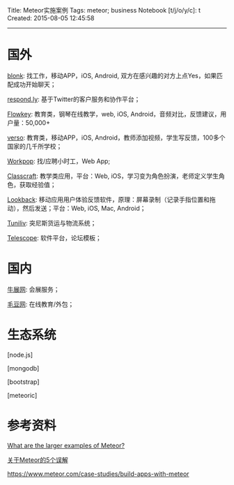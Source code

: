 Title: Meteor实施案例
Tags: meteor; business
Notebook [t/j/o/y/c]: t
Created: 2015-08-05 12:45:58

------

# 国外

[blonk](http://blonk.co/): 找工作，移动APP，iOS, Android, 双方在感兴趣的对方上点Yes，如果匹配成功开始聊天；

[respond.ly](https://respond.ly/): 基于Twitter的客户服务和协作平台；

[Flowkey](http://www.flowkey.com/en): 教育类，钢琴在线教学，web, iOS, Android，音频对比，反馈建议，用户量：50,000+

[verso](http://versoapp.com/): 教育类，移动APP，iOS, Android，教师添加视频，学生写反馈，100多个国家的几千所学校；

[Workpop](https://beta.workpop.com/): 找/应聘小时工，Web App;

[Classcraft](http://www.classcraft.com/): 教学类应用，平台：Web, iOS，学习变为角色扮演，老师定义学生角色，获取经验值；

[Lookback](https://lookback.io/): 移动应用用户体验反馈软件，原理：屏幕录制（记录手指位置和拖动），然后发送；平台：Web, iOS, Mac, Android；

[Tuniliv](http://www.tuniliv.com/): 突尼斯货运与物流系统；

[Telescope](http://www.telescopeapp.org/): 软件平台，论坛模板；

# 国内

[牛展网](http://newfairs.com): 会展服务；

[毛豆网](http://maodou.io/): 在线教育/外包；

# 生态系统

[node.js]

[mongodb]

[bootstrap]

[meteoric]

# 参考资料

[What are the larger examples of Meteor?](http://www.quora.com/What-are-the-larger-examples-of-Meteor)

[关于Meteor的5个误解](http://www.jianshu.com/p/ps8C8N)

https://www.meteor.com/case-studies/build-apps-with-meteor
